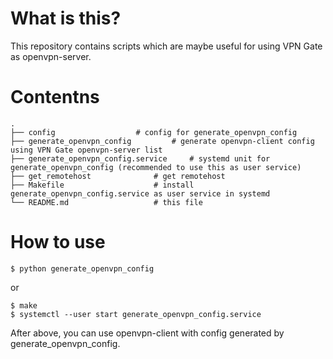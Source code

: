 # What is this?
This repository contains scripts which are maybe useful for using VPN Gate as openvpn-server.

# Contentns
```
.
├── config					# config for generate_openvpn_config
├── generate_openvpn_config			# generate openvpn-client config using VPN Gate openvpn-server list
├── generate_openvpn_config.service		# systemd unit for generate_openvpn_config (recommended to use this as user service)
├── get_remotehost				# get remotehost
├── Makefile					# install generate_openvpn_config.service as user service in systemd
└── README.md					# this file
```

# How to use
```
$ python generate_openvpn_config
```

or

```
$ make
$ systemctl --user start generate_openvpn_config.service
```

After above, you can use openvpn-client with config generated by generate_openvpn_config.
